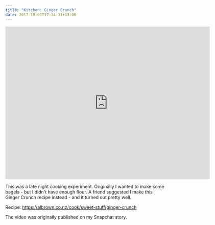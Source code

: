 ```yaml
---
title: "Kitchen: Ginger Crunch"
date: 2017-10-01T17:34:31+13:00
---
```


<iframe width="640" height="480" src="https://www.youtube.com/embed/1TYwR7Ewlug" frameborder="0" allowfullscreen></iframe>

This was a late night cooking experiment. Originally I wanted to make some
bagels - but I didn't have enough flour. A friend suggested I make this Ginger
Crunch recipe instead - and it turned out pretty well.

Recipe: https://albrown.co.nz/cook/sweet-stuff/ginger-crunch

The video was originally published on my Snapchat story.



